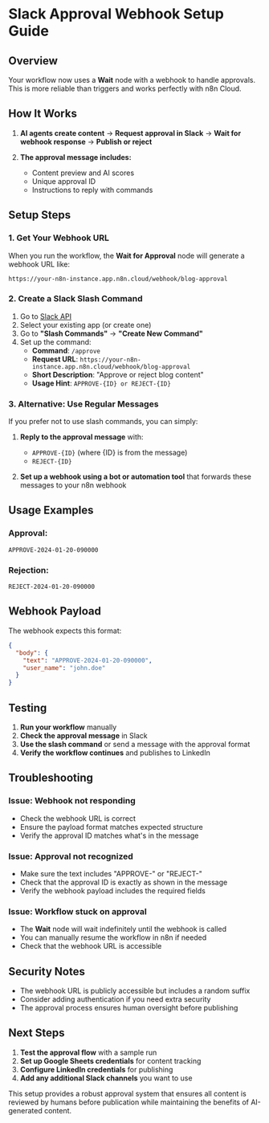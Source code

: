 # Slack Approval Webhook Setup Guide

## Overview

Your workflow now uses a **Wait** node with a webhook to handle approvals. This is more reliable than triggers and works perfectly with n8n Cloud.

## How It Works

1. **AI agents create content** → **Request approval in Slack** → **Wait for webhook response** → **Publish or reject**

2. **The approval message includes:**
   - Content preview and AI scores
   - Unique approval ID
   - Instructions to reply with commands

## Setup Steps

### 1. **Get Your Webhook URL**

When you run the workflow, the **Wait for Approval** node will generate a webhook URL like:

```
https://your-n8n-instance.app.n8n.cloud/webhook/blog-approval
```

### 2. **Create a Slack Slash Command**

1. Go to [Slack API](https://api.slack.com/apps)
2. Select your existing app (or create one)
3. Go to **"Slash Commands"** → **"Create New Command"**
4. Set up the command:
   - **Command**: `/approve`
   - **Request URL**: `https://your-n8n-instance.app.n8n.cloud/webhook/blog-approval`
   - **Short Description**: "Approve or reject blog content"
   - **Usage Hint**: `APPROVE-{ID} or REJECT-{ID}`

### 3. **Alternative: Use Regular Messages**

If you prefer not to use slash commands, you can simply:

1. **Reply to the approval message** with:
   - `APPROVE-{ID}` (where {ID} is from the message)
   - `REJECT-{ID}`

2. **Set up a webhook using a bot or automation tool** that forwards these messages to your n8n webhook

## Usage Examples

### **Approval:**

```
APPROVE-2024-01-20-090000
```

### **Rejection:**

```
REJECT-2024-01-20-090000
```

## Webhook Payload

The webhook expects this format:

```json
{
  "body": {
    "text": "APPROVE-2024-01-20-090000",
    "user_name": "john.doe"
  }
}
```

## Testing

1. **Run your workflow** manually
2. **Check the approval message** in Slack
3. **Use the slash command** or send a message with the approval format
4. **Verify the workflow continues** and publishes to LinkedIn

## Troubleshooting

### **Issue: Webhook not responding**

- Check the webhook URL is correct
- Ensure the payload format matches expected structure
- Verify the approval ID matches what's in the message

### **Issue: Approval not recognized**

- Make sure the text includes "APPROVE-" or "REJECT-"
- Check that the approval ID is exactly as shown in the message
- Verify the webhook payload includes the required fields

### **Issue: Workflow stuck on approval**

- The **Wait** node will wait indefinitely until the webhook is called
- You can manually resume the workflow in n8n if needed
- Check that the webhook URL is accessible

## Security Notes

- The webhook URL is publicly accessible but includes a random suffix
- Consider adding authentication if you need extra security
- The approval process ensures human oversight before publishing

## Next Steps

1. **Test the approval flow** with a sample run
2. **Set up Google Sheets credentials** for content tracking
3. **Configure LinkedIn credentials** for publishing
4. **Add any additional Slack channels** you want to use

This setup provides a robust approval system that ensures all content is reviewed by humans before publication while maintaining the benefits of AI-generated content.

